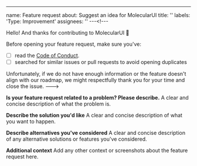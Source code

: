 ---

name: Feature request
about: Suggest an idea for MolecularUI
title: ''
labels: 'Type: Improvement'
assignees: ''
---<!---

Hello! And thanks for contributing to MolecularUI 🎉

Before opening your feature request, make sure you've:

- [ ] read the [Code of Conduct](https://github.com/segmentio/evergreen/blob/master/.github/CODE_OF_CONDUCT.md).
- [ ] searched for similar issues or pull requests to avoid opening duplicates

Unfortunately, if we do not have enough information or the feature doesn't align with our roadmap, we might respectfully thank you for your time and close the issue.
--->

**Is your feature request related to a problem? Please describe.**
A clear and concise description of what the problem is.

**Describe the solution you'd like**
A clear and concise description of what you want to happen.

**Describe alternatives you've considered**
A clear and concise description of any alternative solutions or features you've considered.

**Additional context**
Add any other context or screenshots about the feature request here.
